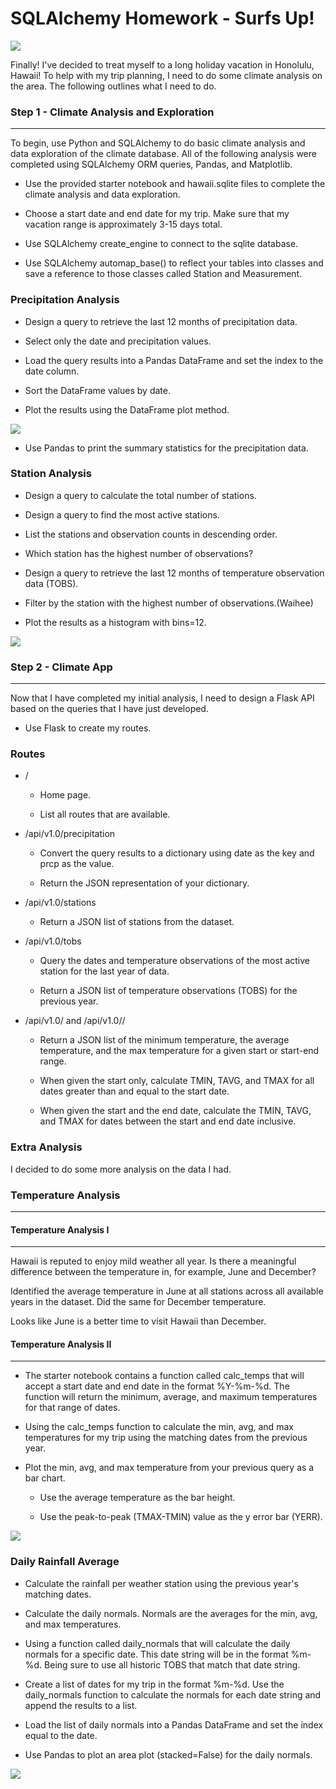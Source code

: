 # SQLAlchemy Homework - Surfs Up!

![](https://github.com/ShimsyV/sqlalchemy-challenge/blob/main/images/surfing.PNG)


Finally! I've decided to treat myself to a long holiday vacation in Honolulu, Hawaii! To help with my trip planning, I need to do some climate analysis on the area. The following outlines what I need to do.

### Step 1 - Climate Analysis and Exploration
----------------------------------------------
To begin, use Python and SQLAlchemy to do basic climate analysis and data exploration of the climate database. All of the following analysis were completed using SQLAlchemy ORM queries, Pandas, and Matplotlib.


* Use the provided starter notebook and hawaii.sqlite files to complete the climate analysis and data exploration.


* Choose a start date and end date for my trip. Make sure that my vacation range is approximately 3-15 days total.


* Use SQLAlchemy create_engine to connect to the sqlite database.


* Use SQLAlchemy automap_base() to reflect your tables into classes and save a reference to those classes called Station and Measurement.

### Precipitation Analysis


 * Design a query to retrieve the last 12 months of precipitation data.


 * Select only the date and precipitation values.


 * Load the query results into a Pandas DataFrame and set the index to the date column.


 * Sort the DataFrame values by date.


 * Plot the results using the DataFrame plot method.
 
 
 ![](https://github.com/ShimsyV/sqlalchemy-challenge/blob/main/images/precipitation.png)
 
  * Use Pandas to print the summary statistics for the precipitation data.



### Station Analysis


 * Design a query to calculate the total number of stations.


 * Design a query to find the most active stations.


 * List the stations and observation counts in descending order.


 * Which station has the highest number of observations?


 * Design a query to retrieve the last 12 months of temperature observation data (TOBS).


 * Filter by the station with the highest number of observations.(Waihee)


 * Plot the results as a histogram with bins=12.
 
 ![](https://github.com/ShimsyV/sqlalchemy-challenge/blob/main/images/frequency_temperature.png)
 
### Step 2 - Climate App
-------------------------------------------------------------------------

Now that I have completed my initial analysis, I need to design a Flask API based on the queries that I have just developed.

 * Use Flask to create my routes.
   
### Routes

  * /
    
      * Home page.

      * List all routes that are available.

   * /api/v1.0/precipitation
    
      * Convert the query results to a dictionary using date as the key and prcp as the value.

      * Return the JSON representation of your dictionary.

   * /api/v1.0/stations

       * Return a JSON list of stations from the dataset.

   * /api/v1.0/tobs

      * Query the dates and temperature observations of the most active station for the last year of data.

      * Return a JSON list of temperature observations (TOBS) for the previous year.

  * /api/v1.0/<start> and /api/v1.0/<start>/<end>

      * Return a JSON list of the minimum temperature, the average temperature, and the max temperature for a given start or start-end range.

      * When given the start only, calculate TMIN, TAVG, and TMAX for all dates greater than and equal to the start date.

      * When given the start and the end date, calculate the TMIN, TAVG, and TMAX for dates between the start and end date inclusive.
      
      
      
 ### Extra Analysis
 I decided to do some more analysis on the data I had. 
 
 ### Temperature Analysis
 ------------------------------------------------------
 
 #### Temperature Analysis I
 ------------------------------------------------------
 
 Hawaii is reputed to enjoy mild weather all year. Is there a meaningful difference between the temperature in, for example, June and December?
 
 Identified the average temperature in June at all stations across all available years in the dataset. Did the same for December temperature. 
 
 Looks like June is a better time to visit Hawaii than December. 
 
 
 #### Temperature Analysis II
 ------------------------------------------------------
 
 
* The starter notebook contains a function called calc_temps that will accept a start date and end date in the format %Y-%m-%d. The function will return the minimum, average, and maximum temperatures for that range of dates.


* Using the calc_temps function to calculate the min, avg, and max temperatures for my trip using the matching dates from the previous year.


* Plot the min, avg, and max temperature from your previous query as a bar chart.

  * Use the average temperature as the bar height.

  * Use the peak-to-peak (TMAX-TMIN) value as the y error bar (YERR).
  
 ![](https://github.com/ShimsyV/sqlalchemy-challenge/blob/main/images/previous_year_temp_analysis_new.png)
 
### Daily Rainfall Average

* Calculate the rainfall per weather station using the previous year's matching dates.

* Calculate the daily normals. Normals are the averages for the min, avg, and max temperatures.

* Using a function called daily_normals that will calculate the daily normals for a specific date. This date string will be in the format %m-%d. Being sure to use all historic TOBS that match that date string.

* Create a list of dates for my trip in the format %m-%d. Use the daily_normals function to calculate the normals for each date string and append the results to a list.

* Load the list of daily normals into a Pandas DataFrame and set the index equal to the date.

* Use Pandas to plot an area plot (stacked=False) for the daily normals.

![](https://github.com/ShimsyV/sqlalchemy-challenge/blob/main/images/dailynormal.png)


 
 

